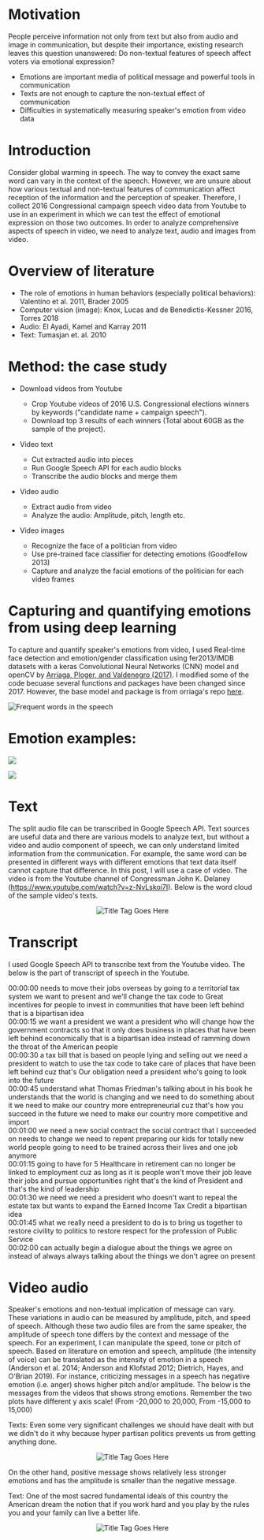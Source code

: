 # Motivation
People perceive information not only from text but also from audio and image in communication, but despite their importance, existing research leaves this question unanswered: Do non-textual features of speech affect voters via emotional expression?
* Emotions are important media of political message and powerful tools in communication
* Texts are not enough to capture the non-textual effect of communication 
* Difficulties in systematically measuring speaker's emotion from video data 

# Introduction
Consider global warming in speech. The way to convey the exact same word can vary in the context of the speech. However, we are unsure about how various textual and non-textual features of communication affect reception of the information and the perception of speaker. Therefore, I collect 2016 Congressional campaign speech video data from Youtube to use in an experiment in which we can test the effect of emotional expression on those two outcomes. In order to analyze comprehensive aspects of speech in video, we need to analyze text, audio and images from video.

# Overview of literature
* The role of emotions in human behaviors (especially political behaviors): Valentino et al. 2011, Brader 2005
* Computer vision (image): Knox, Lucas and de Benedictis-Kessner 2016, Torres 2018
* Audio: El Ayadi, Kamel and Karray 2011
* Text: Tumasjan et. al. 2010

# Method: the case study
* Download videos from Youtube
  * Crop Youtube videos of 2016 U.S. Congressional elections winners by keywords ("candidate name $+$ campaign speech"). 
  * Download top 3 results of each winners (Total about 60GB as the sample of the project). 

* Video text
  * Cut extracted audio into pieces
  * Run Google Speech API for each audio blocks
  * Transcribe the audio blocks and merge them

* Video audio
  * Extract audio from video
  * Analyze the audio: Amplitude, pitch, length etc.

* Video images
  * Recognize the face of a politician from video
  * Use pre-trained face classifier for detecting emotions (Goodfellow 2013) 
  * Capture and analyze the facial emotions of the politician for each video frames


# Capturing and quantifying emotions from using deep learning
To capture and quantify speaker's emotions from video, I used Real-time face detection and emotion/gender classification using fer2013/IMDB datasets with a keras Convolutional Neural Networks (CNN) model and openCV by [Arriaga, Ploger, and Valdenegro (2017)](https://github.com/oarriaga/face_classification/blob/master/report.pdf). I modified some of the code becuase several functions and packages have been changed since 2017. However, the base model and package is from orriaga's repo [here](https://github.com/oarriaga/face_classification/blob/master/src/train_emotion_classifier.py). 

![Frequent words in the speech](demo.gif)

# Emotion examples:

![](emos.png)


![](images/gradcam_results.png)


# Text
The split audio file can be transcribed in Google Speech API. Text sources are useful data and there are various models to analyze text, but without a video and audio component of speech, we can only understand limited information from the communication. For example, the same word can be presented in different ways with different emotions that text data itself cannot capture that difference. In this post, I will use a case of video. The video is from the Youtube channel of Congressman John K. Delaney (https://www.youtube.com/watch?v=z-NvLskoi7I). Below is the word cloud of the sample video's texts.

<p align="center"><img title="Title Tag Goes Here" src="cloud.png" /></p>

# Transcript
I used Google Speech API to transcribe text from the Youtube video. The below is the part of transcript of speech in the Youtube.

00:00:00 needs to move their jobs overseas by going to a territorial tax system we want to present and we'll change the tax code to Great incentives for people to invest in communities that have been left behind that is a bipartisan idea<br />
00:00:15 we want a president we want a president who will change how the government contracts so that it only does business in places that have been left behind economically that is a bipartisan idea instead of ramming down the throat of the American people<br />
00:00:30 a tax bill that is based on people lying and selling out we need a president to watch to use the tax code to take care of places that have been left behind cuz that's Our obligation need a president who's going to look into the future<br />
00:00:45 understand what Thomas Friedman's talking about in his book he understands that the world is changing and we need to do something about it we need to make our country more entrepreneurial cuz that's how you succeed in the future we need to make our country more competitive and import<br />
00:01:00 we need a new social contract the social contract that I succeeded on needs to change we need to repent preparing our kids for totally new world people going to need to be trained across their lives and one job anymore<br />
00:01:15 going to have for 5 Healthcare in retirement can no longer be linked to employment cuz as long as it is people won't move their job leave their jobs and pursue opportunities right that's the kind of President and that's the kind of leadership<br />
00:01:30 we need we need a president who doesn't want to repeal the estate tax but wants to expand the Earned Income Tax Credit a bipartisan idea<br />
00:01:45 what we really need a president to do is to bring us together to restore civility to politics to restore respect for the profession of Public Service <br />
00:02:00 can actually begin a dialogue about the things we agree on instead of always always talking about the things we don't agree on present<br />


# Video audio
Speaker's emotions and non-textual implication of message can vary. These variations in audio can be measured by amplitude, pitch, and speed of speech. Although these two audio files are from the same speaker, the amplitude of speech tone differs by the context and message of the speech. For an experiment, I can manipulate the speed, tone or pitch of speech. Based on literature on emotion and speech, amplitude (the intensity of voice) can be translated as the intensity of emotion in a speech (Anderson et al. 2014;
Anderson and Klofstad 2012; Dietrich, Hayes, and O'Brian 2019). For instance, criticizing messages in a speech has negative emotion (i.e. anger) shows higher pitch and/or amplitude. The below is the messages from the videos that shows strong emotions. Remember the two plots have different y axis scale! (From -20,000 to 20,000, From -15,000 to 15,000)

Texts: Even some very significant challenges we should have dealt with but we didn't do it why because hyper partisan politics prevents us from getting anything done.

<p align="center"><img title="Title Tag Goes Here" src="Figure_1-1.png" /></p>



On the other hand, positive message shows relatively less stronger emotions and has the amplitude is smaller than the negative message.

Text: One of the most sacred fundamental ideals of this country the American dream the notion that if you work hard and you play by the rules you and your family can live a better life.

<p align="center"><img title="Title Tag Goes Here" src="Figure_1-2.png" /></p>


